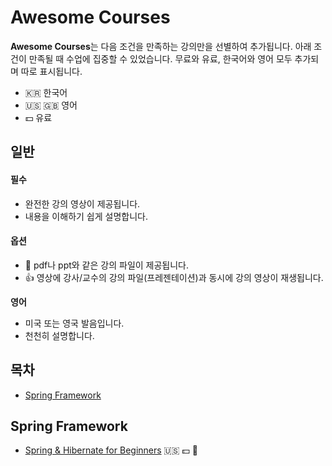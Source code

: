 # Awesome Courses

**Awesome Courses**는 다음 조건을 만족하는 강의만을 선별하여 추가됩니다. 아래 조건이 만족될 때 수업에 집중할 수 있었습니다. 무료와 유료, 한국어와 영어 모두 추가되며 따로 표시됩니다.  
- :kr: 한국어
- :us: :uk: 영어
- :dollar: 유료

## 일반
#### 필수
- 완전한 강의 영상이 제공됩니다.
- 내용을 이해하기 쉽게 설명합니다.

#### 옵션
- :book: pdf나 ppt와 같은 강의 파일이 제공됩니다.
- :+1: 영상에 강사/교수의 강의 파일(프레젠테이션)과 동시에 강의 영상이 재생됩니다.

**영어**
- 미국 또는 영국 발음입니다.
- 천천히 설명합니다.

## 목차
- [Spring Framework](#spring-framework)



## Spring Framework
- [Spring & Hibernate for Beginners](https://www.udemy.com/spring-hibernate-tutorial) :us: :dollar: :book:

